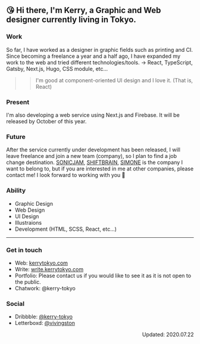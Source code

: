 ## 😘 Hi there, I'm Kerry, a Graphic and Web designer currently living in Tokyo.

### Work
So far, I have worked as a designer in graphic fields such as printing and CI. Since becoming a freelance a year and a half ago, I have expanded my work to the web and tried different technologies/tools. → React, TypeScript, Gatsby, Next.js, Hugo, CSS module, etc...

>> I'm good at component-oriented UI design and I love it. (That is, React)

### Present 
I'm also developing a web service using Next.js and Firebase. It will be released by October of this year.

### Future 
After the service currently under development has been released, I will leave freelance and join a new team (company), so I plan to find a job change destination.
[SONICJAM](https://www.sonicjam.co.jp/), [SHIFTBRAIN](https://www.shiftbrain.com/), [SIMONE](https://ilovesimone.com/) is the company I want to belong to, but if you are interested in me at other companies, please contact me!
I look forward to working with you 🤝

### Ability
- Graphic Design
- Web Design
- UI Design
- Illustraions
- Development (HTML, SCSS, React, etc...)

---

### Get in touch
- Web: [kerrytokyo.com](https://kerrytokyo.com/)
- Write: [write.kerrytokyo.com](https://write.kerrytokyo.com/)
- Portfolio: Please contact us if you would like to see it as it is not open to the public.
- Chatwork: @kerry-tokyo

### Social
- Dribbble: [@kerry-tokyo](https://dribbble.com/kerry-tokyo)
- Letterboxd: [@vivingston](https://letterboxd.com/vivingston/)

<p align="right">Updated: 2020.07.22</p>
